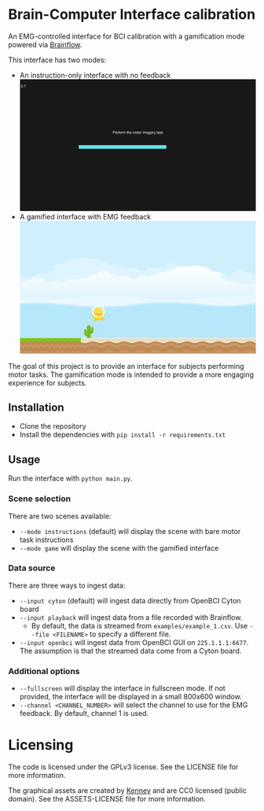 # Brain-Computer Interface calibration

An EMG-controlled interface for BCI calibration with a gamification mode powered via [Brainflow](https://brainflow.org/).

This interface has two modes:
* An instruction-only interface with no feedback
![Instruction-only interface](./README-instructions.png)
* A gamified interface with EMG feedback
![Gamified interface](./README-game.png)

The goal of this project is to provide an interface for subjects performing motor tasks. The gamification mode is intended to provide a more engaging experience for subjects.

## Installation

* Clone the repository
* Install the dependencies with `pip install -r requirements.txt`

## Usage
Run the interface with `python main.py`.

### Scene selection
There are two scenes available:
  * `--mode instructions` (default) will display the scene with bare motor task instructions
  * `--mode game` will display the scene with the gamified interface

### Data source
There are three ways to ingest data:
  * `--input cyton` (default) will ingest data directly from OpenBCI Cyton board
  * `--input playback` will ingest data from a file recorded with Brainflow. 
    * By default, the data is streamed from `examples/example_1.csv`. Use `--file <FILENAME>` to specify a different file.
  * `--input openbci` will ingest data from OpenBCI GUI on `225.1.1.1:6677`. The assumption is that the streamed data come from a Cyton board.

### Additional options
* `--fullscreen` will display the interface in fullscreen mode. If not provided, the interface will be displayed in a small 800x600 window.
* `--channel <CHANNEL_NUMBER>` will select the channel to use for the EMG feedback. By default, channel 1 is used.

# Licensing

The code is licensed under the GPLv3 license. See the LICENSE file for more information.

The graphical assets are created by [Kenney](https://kenney.nl) and are CC0 licensed (public domain). See the ASSETS-LICENSE file for more information.
